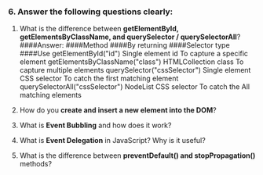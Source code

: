 ### 6. Answer the following questions clearly:

1. What is the difference between **getElementById, getElementsByClassName, and querySelector / querySelectorAll**?
####Answer:
             ####Method                 ####By returning        ####Selector type              ####Use
        getElementById("id")            Single element                  id                 To capture a specific element
   getElementsByClassName("class")      HTMLCollection                 class               To capture multiple elements
   querySelector("cssSelector")         Single element               CSS selector          To catch the first matching element
   querySelectorAll("cssSelector")      NodeList                     CSS selector          To catch the All matching elements
   
2. How do you **create and insert a new element into the DOM**?
4. What is **Event Bubbling** and how does it work?
5. What is **Event Delegation** in JavaScript? Why is it useful?
6. What is the difference between **preventDefault() and stopPropagation()** methods?

